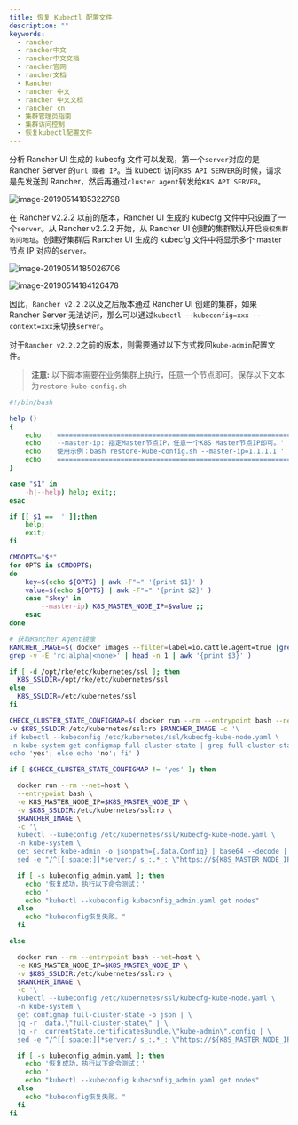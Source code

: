 ```yaml
---
title: 恢复 Kubectl 配置文件
description: ""
keywords:
  - rancher
  - rancher中文
  - rancher中文文档
  - rancher官网
  - rancher文档
  - Rancher
  - rancher 中文
  - rancher 中文文档
  - rancher cn
  - 集群管理员指南
  - 集群访问控制
  - 恢复kubectl配置文件
---
```


分析 Rancher UI 生成的 kubecfg 文件可以发现，第一个`server`对应的是 Rancher Server 的`url 或者 IP`。当 kubectl 访问`K8S API SERVER`的时候，请求是先发送到 Rancher，然后再通过`cluster agent`转发给`K8S API SERVER`。

![image-20190514185322798](/img/rancher/old-doc/image-20190514185322798.png)

在 Rancher v2.2.2 以前的版本，Rancher UI 生成的 kubecfg 文件中只设置了一个`server`。从 Rancher v2.2.2 开始，从 Rancher UI 创建的集群默认开启`授权集群访问地址`。创建好集群后 Rancher UI 生成的 kubecfg 文件中将显示多个 master 节点 IP 对应的`server`。

![image-20190514185026706](/img/rancher/old-doc/image-20190514185026706.png)

![image-20190514184126478](/img/rancher/old-doc/image-20190514184126478.png)

因此，`Rancher v2.2.2`以及之后版本通过 Rancher UI 创建的集群，如果 Rancher Server 无法访问，那么可以通过`kubectl --kubeconfig=xxx --context=xxx`来切换`server`。

对于`Rancher v2.2.2`之前的版本，则需要通过以下方式找回`kube-admin`配置文件。

> **注意:** 以下脚本需要在业务集群上执行，任意一个节点即可。保存以下文本为`restore-kube-config.sh`

```bash
#!/bin/bash

help ()
{
    echo  ' ================================================================ '
    echo  ' --master-ip: 指定Master节点IP，任意一个K8S Master节点IP即可。'
    echo  ' 使用示例：bash restore-kube-config.sh --master-ip=1.1.1.1 '
    echo  ' ================================================================'
}

case "$1" in
    -h|--help) help; exit;;
esac

if [[ $1 == '' ]];then
    help;
    exit;
fi

CMDOPTS="$*"
for OPTS in $CMDOPTS;
do
    key=$(echo ${OPTS} | awk -F"=" '{print $1}' )
    value=$(echo ${OPTS} | awk -F"=" '{print $2}' )
    case "$key" in
        --master-ip) K8S_MASTER_NODE_IP=$value ;;
    esac
done

# 获取Rancher Agent镜像
RANCHER_IMAGE=$( docker images --filter=label=io.cattle.agent=true |grep 'v2.' | \
grep -v -E 'rc|alpha|<none>' | head -n 1 | awk '{print $3}' )

if [ -d /opt/rke/etc/kubernetes/ssl ]; then
  K8S_SSLDIR=/opt/rke/etc/kubernetes/ssl
else
  K8S_SSLDIR=/etc/kubernetes/ssl
fi

CHECK_CLUSTER_STATE_CONFIGMAP=$( docker run --rm --entrypoint bash --net=host \
-v $K8S_SSLDIR:/etc/kubernetes/ssl:ro $RANCHER_IMAGE -c '\
if kubectl --kubeconfig /etc/kubernetes/ssl/kubecfg-kube-node.yaml \
-n kube-system get configmap full-cluster-state | grep full-cluster-state > /dev/null; then \
echo 'yes'; else echo 'no'; fi' )

if [ $CHECK_CLUSTER_STATE_CONFIGMAP != 'yes' ]; then

  docker run --rm --net=host \
  --entrypoint bash \
  -e K8S_MASTER_NODE_IP=$K8S_MASTER_NODE_IP \
  -v $K8S_SSLDIR:/etc/kubernetes/ssl:ro \
  $RANCHER_IMAGE \
  -c '\
  kubectl --kubeconfig /etc/kubernetes/ssl/kubecfg-kube-node.yaml \
  -n kube-system \
  get secret kube-admin -o jsonpath={.data.Config} | base64 --decode | \
  sed -e "/^[[:space:]]*server:/ s_:.*_: \"https://${K8S_MASTER_NODE_IP}:6443\"_"' > kubeconfig_admin.yaml

  if [ -s kubeconfig_admin.yaml ]; then
    echo '恢复成功，执行以下命令测试：'
    echo ''
    echo "kubectl --kubeconfig kubeconfig_admin.yaml get nodes"
  else
    echo "kubeconfig恢复失败。"
  fi

else

  docker run --rm --entrypoint bash --net=host \
  -e K8S_MASTER_NODE_IP=$K8S_MASTER_NODE_IP \
  -v $K8S_SSLDIR:/etc/kubernetes/ssl:ro \
  $RANCHER_IMAGE \
  -c '\
  kubectl --kubeconfig /etc/kubernetes/ssl/kubecfg-kube-node.yaml \
  -n kube-system \
  get configmap full-cluster-state -o json | \
  jq -r .data.\"full-cluster-state\" | \
  jq -r .currentState.certificatesBundle.\"kube-admin\".config | \
  sed -e "/^[[:space:]]*server:/ s_:.*_: \"https://${K8S_MASTER_NODE_IP}:6443\"_"' > kubeconfig_admin.yaml

  if [ -s kubeconfig_admin.yaml ]; then
    echo '恢复成功，执行以下命令测试：'
    echo ''
    echo "kubectl --kubeconfig kubeconfig_admin.yaml get nodes"
  else
    echo "kubeconfig恢复失败。"
  fi
fi
```
